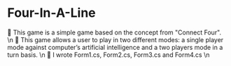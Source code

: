 # Four-In-A-Line

 This game is a simple game based on the concept from "Connect Four". \n
	This game allows a user to play in two different modes: a single player mode against computer’s artificial intelligence and a two players mode in a turn basis. \n
 I wrote Form1.cs, Form2.cs, Form3.cs and Form4.cs \n
